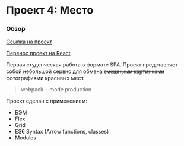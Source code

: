 # Проект 4: Место

### Обзор

[Ссылка на проект](https://posmotrina.site/mesto/)

[Перенос проект на React](https://github.com/fl0ppat/mesto-react)

Первая студенческая работа в формате SPA. Проект представляет собой небольшой сервис для обмена ~~с̶м̶е̶ш̶н̶ы̶м̶и̶ ̶к̶а̶р̶т̶и̶н̶к̶а̶м̶и~~ фотографиями красивых мест.

> webpack --mode production

Проект сделан с применением:

- БЭМ
- Flex
- Grid
- ES6 Syntax (Arrow functions, classes)
- Modules
